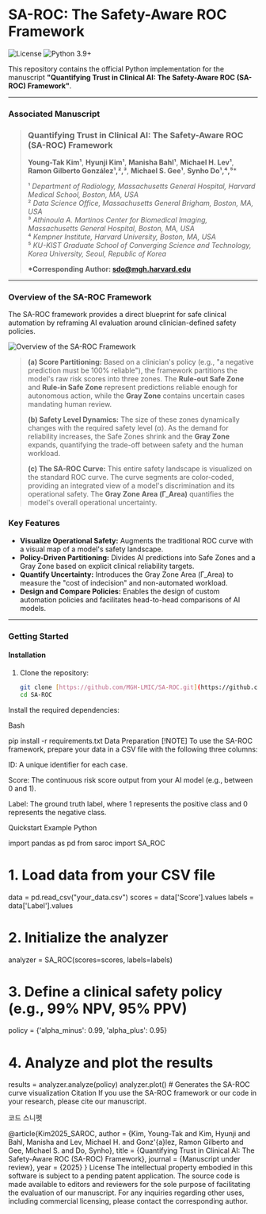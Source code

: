 # SA-ROC: The Safety-Aware ROC Framework

![License](https://img.shields.io/badge/License-For_Review_Only-lightgrey)
![Python 3.9+](https://img.shields.io/badge/python-3.9+-blue.svg)

This repository contains the official Python implementation for the manuscript **"Quantifying Trust in Clinical AI: The Safety-Aware ROC (SA-ROC) Framework"**.

---

### Associated Manuscript

> ### Quantifying Trust in Clinical AI: The Safety-Aware ROC (SA-ROC) Framework
>
> **Young-Tak Kim¹**, **Hyunji Kim¹**, **Manisha Bahl¹**, **Michael H. Lev¹**, **Ramon Gilberto González¹,²,³**, **Michael S. Gee¹**, **Synho Do¹,⁴,⁵***
>
> ¹ *Department of Radiology, Massachusetts General Hospital, Harvard Medical School, Boston, MA, USA*<br>
> ² *Data Science Office, Massachusetts General Brigham, Boston, MA, USA*<br>
> ³ *Athinoula A. Martinos Center for Biomedical Imaging, Massachusetts General Hospital, Boston, MA, USA*<br>
> ⁴ *Kempner Institute, Harvard University, Boston, MA, USA*<br>
> ⁵ *KU-KIST Graduate School of Converging Science and Technology, Korea University, Seoul, Republic of Korea*
>
> **\*Corresponding Author: sdo@mgh.harvard.edu**

---

### Overview of the SA-ROC Framework

The SA-ROC framework provides a direct blueprint for safe clinical automation by reframing AI evaluation around clinician-defined safety policies.

![Overview of the SA-ROC Framework](SA-ROC_Overview.png)

> **(a) Score Partitioning:** Based on a clinician's policy (e.g., "a negative prediction must be 100% reliable"), the framework partitions the model's raw risk scores into three zones. The **Rule-out Safe Zone** and **Rule-in Safe Zone** represent predictions reliable enough for autonomous action, while the **Gray Zone** contains uncertain cases mandating human review.
>
> **(b) Safety Level Dynamics:** The size of these zones dynamically changes with the required safety level (α). As the demand for reliability increases, the Safe Zones shrink and the **Gray Zone** expands, quantifying the trade-off between safety and the human workload.
>
> **(c) The SA-ROC Curve:** This entire safety landscape is visualized on the standard ROC curve. The curve segments are color-coded, providing an integrated view of a model's discrimination and its operational safety. The **Gray Zone Area (Γ_Area)** quantifies the model's overall operational uncertainty.

### Key Features

- **Visualize Operational Safety:** Augments the traditional ROC curve with a visual map of a model's safety landscape.
- **Policy-Driven Partitioning:** Divides AI predictions into Safe Zones and a Gray Zone based on explicit clinical reliability targets.
- **Quantify Uncertainty:** Introduces the Gray Zone Area (Γ_Area) to measure the "cost of indecision" and non-automated workload.
- **Design and Compare Policies:** Enables the design of custom automation policies and facilitates head-to-head comparisons of AI models.

---

### Getting Started

#### Installation

1. Clone the repository:
   ```bash
   git clone [https://github.com/MGH-LMIC/SA-ROC.git](https://github.com/MGH-LMIC/SA-ROC.git)
   cd SA-ROC
Install the required dependencies:

Bash

pip install -r requirements.txt
Data Preparation
[!NOTE]
To use the SA-ROC framework, prepare your data in a CSV file with the following three columns:

ID: A unique identifier for each case.

Score: The continuous risk score output from your AI model (e.g., between 0 and 1).

Label: The ground truth label, where 1 represents the positive class and 0 represents the negative class.

Quickstart Example
Python

import pandas as pd
from saroc import SA_ROC

# 1. Load data from your CSV file
data = pd.read_csv("your_data.csv")
scores = data['Score'].values
labels = data['Label'].values

# 2. Initialize the analyzer
analyzer = SA_ROC(scores=scores, labels=labels)

# 3. Define a clinical safety policy (e.g., 99% NPV, 95% PPV)
policy = {'alpha_minus': 0.99, 'alpha_plus': 0.95}

# 4. Analyze and plot the results
results = analyzer.analyze(policy)
analyzer.plot() # Generates the SA-ROC curve visualization
Citation
If you use the SA-ROC framework or our code in your research, please cite our manuscript.

코드 스니펫

@article{Kim2025_SAROC,
  author    = {Kim, Young-Tak and Kim, Hyunji and Bahl, Manisha and Lev, Michael H. and Gonz\'{a}lez, Ramon Gilberto and Gee, Michael S. and Do, Synho},
  title     = {Quantifying Trust in Clinical AI: The Safety-Aware ROC (SA-ROC) Framework},
  journal   = {Manuscript under review},
  year      = {2025}
}
License
The intellectual property embodied in this software is subject to a pending patent application. The source code is made available to editors and reviewers for the sole purpose of facilitating the evaluation of our manuscript. For any inquiries regarding other uses, including commercial licensing, please contact the corresponding author.
